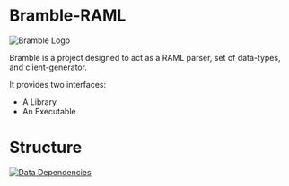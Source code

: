 # Bramble-RAML

![Bramble Logo](http://i.imgur.com/OCi0Qsj.png)

Bramble is a project designed to act as a RAML parser, set of data-types, and client-generator.

It provides two interfaces:

* A Library
* An Executable

# Structure

[![Data Dependencies](https://raw.githubusercontent.com/sordina/bramble/master/doc/data.png)](https://github.com/sordina/bramble/blob/master/doc/data.png)
